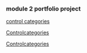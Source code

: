 ### module 2 portfolio project



[control categories](gcprojects/Botium-Toys-Scope-goals,-and-risk-assessment-report.html)


[Controlcategories](./gcprojects/Controlcategories.htm)


[Controlcategories](./gcprojects/Controlcategories.html)



